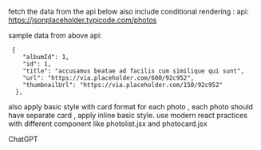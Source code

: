 fetch the data from the api below also include conditional rendering :
api: https://jsonplaceholder.typicode.com/photos

sample data from above api:

```
 {
    "albumId": 1,
    "id": 1,
    "title": "accusamus beatae ad facilis cum similique qui sunt",
    "url": "https://via.placeholder.com/600/92c952",
    "thumbnailUrl": "https://via.placeholder.com/150/92c952"
  },
```

also apply basic style with card format for each photo , each photo should have separate card , apply inline basic style.
use modern react practices with different component like photolist.jsx and photocard.jsx

ChatGPT
